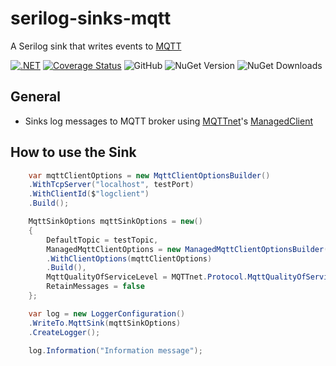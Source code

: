 # serilog-sinks-mqtt
A Serilog sink that writes events to [MQTT](https://mqtt.org/)

[![.NET](https://github.com/Plofstoffel/serilog-sinks-mqtt/actions/workflows/dotnet.yml/badge.svg?branch=main)](https://github.com/Plofstoffel/serilog-sinks-mqtt/actions/workflows/dotnet.yml)
[![Coverage Status](https://coveralls.io/repos/github/Plofstoffel/serilog-sinks-mqtt/badge.svg?branch=main)](https://coveralls.io/github/Plofstoffel/serilog-sinks-mqtt?branch=main)
![GitHub](https://img.shields.io/github/license/Plofstoffel/serilog-sinks-mqtt)
![NuGet Version](https://img.shields.io/nuget/v/Serilog.Sinks.Mqtt)
![NuGet Downloads](https://img.shields.io/nuget/dt/Serilog.Sinks.Mqtt)


## General

* Sinks log messages to MQTT broker using [MQTTnet](https://www.nuget.org/packages/MQTTnet)'s [ManagedClient](https://www.nuget.org/packages/MQTTnet.Extensions.ManagedClient/)

## How to use the Sink

~~~C#
    var mqttClientOptions = new MqttClientOptionsBuilder()
    .WithTcpServer("localhost", testPort)
    .WithClientId($"logclient")
    .Build();

    MqttSinkOptions mqttSinkOptions = new()
    {
        DefaultTopic = testTopic,
        ManagedMqttClientOptions = new ManagedMqttClientOptionsBuilder()
        .WithClientOptions(mqttClientOptions)
        .Build(),
        MqttQualityOfServiceLevel = MQTTnet.Protocol.MqttQualityOfServiceLevel.AtMostOnce,
        RetainMessages = false
    };

    var log = new LoggerConfiguration()
    .WriteTo.MqttSink(mqttSinkOptions)
    .CreateLogger();

    log.Information("Information message");
~~~